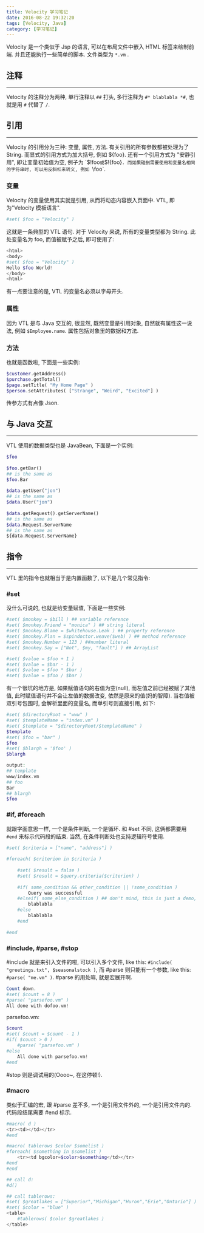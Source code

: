 ```yaml
---
title: Velocity 学习笔记
date: 2016-08-22 19:32:20
tags: [Velocity, Java]
category: [学习笔记]
---
```

Velocity 是一个类似于 Jsp 的语言, 可以在布局文件中嵌入 HTML 标签来绘制前端. 并且还能执行一些简单的脚本. 文件类型为 `*.vm` .
<!--more-->
## 注释
---
Velocity 的注释分为两种, 单行注释以 `##` 打头, 多行注释为 `#* blablabla *#`, 也就是用 `#` 代替了 `/`.
## 引用
---
Velocity 的引用分为三种: 变量, 属性, 方法. 有关引用的所有参数都被处理为了 String. 而显式的引用方式为加大括号, 例如 ${foo}. 还有一个引用方式为 "安静引用", 即让变量初始值为空, 例子为 `$!foo` 或 `$!{foo}`. 而如果碰到需要使用和变量名相同的字符串时, 可以用反斜杠来转义, 例如 `\foo`.
### 变量
Velocity 的变量使用其实就是引用, 从而将动态内容嵌入页面中. VTL, 即为"Velocity 模板语言".
```php
#set( $foo = "Velocity" )
```
这就是一条典型的 VTL 语句. 对于 Velocity 来说, 所有的变量类型都为 String. 此处变量名为 foo, 而值被赋予之后, 即可使用了:
```php
<html>
<body>
#set( $foo = "Velocity" )
Hello $foo World!
</body>
<html>
```
有一点要注意的是, VTL 的变量名必须以字母开头.
### 属性
因为 VTL 是与 Java 交互的, 很显然, 既然变量是引用对象, 自然就有属性这一说法, 例如 `$Employee.name`. 属性包括对象里的数据和方法.
### 方法
也就是函数啦, 下面是一些实例:
```php
$customer.getAddress()
$purchase.getTotal()
$page.setTitle( "My Home Page" )
$person.setAttributes( ["Strange", "Weird", "Excited"] )
```
传参方式有点像 Json.
## 与 Java 交互
---
VTL 使用的数据类型也是 JavaBean, 下面是一个实例:
```php
$foo
 
$foo.getBar()
## is the same as
$foo.Bar
 
$data.getUser("jon")
## is the same as
$data.User("jon")
 
$data.getRequest().getServerName()
## is the same as
$data.Request.ServerName
## is the same as
${data.Request.ServerName}
```
## 指令
---
VTL 里的指令也就相当于是内置函数了, 以下是几个常见指令:
### #set
没什么可说的, 也就是给变量赋值, 下面是一些实例:
```php
#set( $monkey = $bill ) ## variable reference
#set( $monkey.Friend = "monica" ) ## string literal
#set( $monkey.Blame = $whitehouse.Leak ) ## property reference
#set( $monkey.Plan = $spindoctor.weave($web) ) ## method reference
#set( $monkey.Number = 123 ) ##number literal
#set( $monkey.Say = ["Not", $my, "fault"] ) ## ArrayList

#set( $value = $foo + 1 )
#set( $value = $bar - 1 )
#set( $value = $foo * $bar )
#set( $value = $foo / $bar )
```
有一个很坑的地方是, 如果赋值语句的右值为空(null), 而左值之前已经被赋了其他值, 此时赋值语句并不会让左值的数据改变, 依然是原来的值(妈的智障). 当右值被双引号包围时, 会解析里面的变量名, 而单引号则直接引用, 如下:
```php
#set( $directoryRoot = "www" )
#set( $templateName = "index.vm" )
#set( $template = "$directoryRoot/$templateName" )
$template
#set( $foo = "bar" )
$foo
#set( $blargh = '$foo' )
$blargh

output:
## template
www/index.vm
## foo 
Bar
## blargh
$foo
```
### #if, #foreach
就跟字面意思一样, 一个是条件判断, 一个是循环. 和 #set 不同, 这俩都需要用 `#end` 来标示代码段的结束. 当然, 在条件判断处也支持逻辑符号使用.
```php
#set( $criteria = ["name", "address"] )
 
#foreach( $criterion in $criteria )
 
    #set( $result = false )
    #set( $result = $query.criteria($criterion) )
 
    #if( some_condition && other_condition || !some_condition )
        Query was successful
    #elseif( some_else_condition ) ## don't mind, this is just a demo, lol.
        blablabla
    #else
        blablabla
    #end
 
#end
```
### #include, #parse, #stop
#include 就是来引入文件的啦, 可以引入多个文件, like this: `#include( "greetings.txt", $seasonalstock )`, 而 #parse 则只能有一个参数, like this: `#parse( "me.vm" )`. #parse 的用处嘛, 就是宏展开啊.
```php
Count down.
#set( $count = 8 )
#parse( "parsefoo.vm" )
All done with dofoo.vm!
```
parsefoo.vm:
```php
$count
#set( $count = $count - 1 )
#if( $count > 0 )
    #parse( "parsefoo.vm" )
#else
    All done with parsefoo.vm!
#end
```
#stop 则是调试用的(Oooo~, 在这停顿!).
### #macro
类似于汇编的宏, 跟 #parse 差不多, 一个是引用文件外的, 一个是引用文件内的. 代码段结尾需要 #end 标示.
```php
#macro( d )
<tr><td></td></tr>
#end

#macro( tablerows $color $somelist )
#foreach( $something in $somelist )
    <tr><td bgcolor=$color>$something</td></tr>
#end
#end

## call d:
#d()

## call tablerows:
#set( $greatlakes = ["Superior","Michigan","Huron","Erie","Ontario"] )
#set( $color = "blue" )
<table>
    #tablerows( $color $greatlakes )
</table>

```
